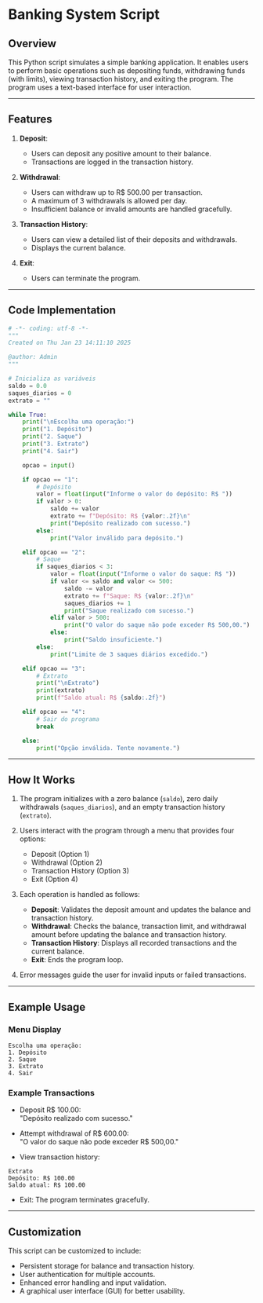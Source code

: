 
# Banking System Script

## Overview

This Python script simulates a simple banking application. It enables users to perform basic operations such as depositing funds, withdrawing funds (with limits), viewing transaction history, and exiting the program. The program uses a text-based interface for user interaction.

---

## Features

1. **Deposit**:  
   - Users can deposit any positive amount to their balance.  
   - Transactions are logged in the transaction history.

2. **Withdrawal**:  
   - Users can withdraw up to R$ 500.00 per transaction.  
   - A maximum of 3 withdrawals is allowed per day.  
   - Insufficient balance or invalid amounts are handled gracefully.  

3. **Transaction History**:  
   - Users can view a detailed list of their deposits and withdrawals.  
   - Displays the current balance.  

4. **Exit**:  
   - Users can terminate the program.

---

## Code Implementation

```python
# -*- coding: utf-8 -*-
"""
Created on Thu Jan 23 14:11:10 2025

@author: Admin
"""

# Inicializa as variáveis
saldo = 0.0
saques_diarios = 0
extrato = ""

while True:
    print("\nEscolha uma operação:")
    print("1. Depósito")
    print("2. Saque")
    print("3. Extrato")
    print("4. Sair")

    opcao = input()

    if opcao == "1":
        # Depósito
        valor = float(input("Informe o valor do depósito: R$ "))
        if valor > 0:
            saldo += valor
            extrato += f"Depósito: R$ {valor:.2f}\n"
            print("Depósito realizado com sucesso.")
        else:
            print("Valor inválido para depósito.")

    elif opcao == "2":
        # Saque
        if saques_diarios < 3:
            valor = float(input("Informe o valor do saque: R$ "))
            if valor <= saldo and valor <= 500:
                saldo -= valor
                extrato += f"Saque: R$ {valor:.2f}\n"
                saques_diarios += 1
                print("Saque realizado com sucesso.")
            elif valor > 500:
                print("O valor do saque não pode exceder R$ 500,00.")
            else:
                print("Saldo insuficiente.")
        else:
            print("Limite de 3 saques diários excedido.")

    elif opcao == "3":
        # Extrato
        print("\nExtrato")
        print(extrato)
        print(f"Saldo atual: R$ {saldo:.2f}")

    elif opcao == "4":
        # Sair do programa
        break

    else:
        print("Opção inválida. Tente novamente.")
```

---

## How It Works

1. The program initializes with a zero balance (`saldo`), zero daily withdrawals (`saques_diarios`), and an empty transaction history (`extrato`).

2. Users interact with the program through a menu that provides four options:
   - Deposit (Option 1)
   - Withdrawal (Option 2)
   - Transaction History (Option 3)
   - Exit (Option 4)

3. Each operation is handled as follows:
   - **Deposit**: Validates the deposit amount and updates the balance and transaction history.
   - **Withdrawal**: Checks the balance, transaction limit, and withdrawal amount before updating the balance and transaction history.
   - **Transaction History**: Displays all recorded transactions and the current balance.
   - **Exit**: Ends the program loop.

4. Error messages guide the user for invalid inputs or failed transactions.

---

## Example Usage

### Menu Display
```text
Escolha uma operação:
1. Depósito
2. Saque
3. Extrato
4. Sair
```

### Example Transactions
- Deposit R$ 100.00:  
  "Depósito realizado com sucesso."

- Attempt withdrawal of R$ 600.00:  
  "O valor do saque não pode exceder R$ 500,00."

- View transaction history:
```text
Extrato
Depósito: R$ 100.00
Saldo atual: R$ 100.00
```

- Exit: The program terminates gracefully.

---

## Customization

This script can be customized to include:
- Persistent storage for balance and transaction history.
- User authentication for multiple accounts.
- Enhanced error handling and input validation.
- A graphical user interface (GUI) for better usability.
